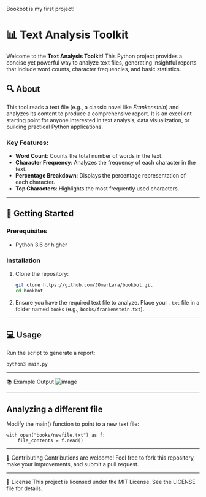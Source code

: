 Bookbot is my first project!

# 📊 Text Analysis Toolkit

Welcome to the **Text Analysis Toolkit**! This Python project provides a concise yet powerful way to analyze text files, generating insightful reports that include word counts, character frequencies, and basic statistics.

## 🔍 About

This tool reads a text file (e.g., a classic novel like *Frankenstein*) and analyzes its content to produce a comprehensive report. It is an excellent starting point for anyone interested in text analysis, data visualization, or building practical Python applications.

### Key Features:
- **Word Count**: Counts the total number of words in the text.
- **Character Frequency**: Analyzes the frequency of each character in the text.
- **Percentage Breakdown**: Displays the percentage representation of each character.
- **Top Characters**: Highlights the most frequently used characters.

---

## 🚀 Getting Started

### Prerequisites
- Python 3.6 or higher

### Installation
1. Clone the repository:
    ```bash
    git clone https://github.com/JOmarLara/bookbot.git
    cd bookbot
    ```
2. Ensure you have the required text file to analyze. Place your `.txt` file in a folder named `books` (e.g., `books/frankenstein.txt`).

---

## 💻 Usage

Run the script to generate a report:
```bash
python3 main.py
```
---

📚 Example Output
![image](https://github.com/user-attachments/assets/ec4647b5-cb6f-4b48-bd8b-9a1e64407014)

---
## Analyzing a different file
Modify the main() function to point to a new text file:
``` code
with open("books/newfile.txt") as f:
    file_contents = f.read()
```

---

🤝 Contributing
Contributions are welcome! Feel free to fork this repository, make your improvements, and submit a pull request.

---

📜 License
This project is licensed under the MIT License. See the LICENSE file for details.
